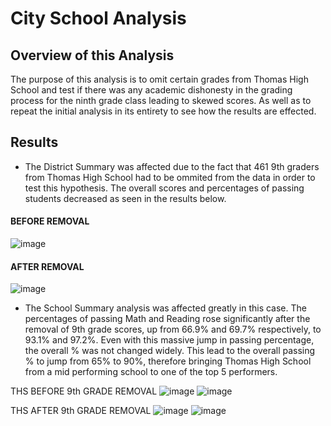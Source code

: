 # City School Analysis

## Overview of this Analysis

The purpose of this analysis is to omit certain grades from Thomas High School and test if there was any academic dishonesty in the grading process for the ninth grade class leading to skewed scores. As well as to repeat the initial analysis in its entirety to see how the results are effected.

## Results

- The District Summary was affected due to the fact that 461 9th graders from Thomas High School had to be ommited from the data in order to test this hypothesis. The overall scores and percentages of passing students decreased as seen in the results below.

#### BEFORE REMOVAL
![image](https://user-images.githubusercontent.com/102704559/167281086-f4545819-9665-4421-aaf6-21b8f36e07f1.png)
#### AFTER REMOVAL
![image](https://user-images.githubusercontent.com/102704559/167281112-99934210-8f65-45e2-9e37-51772cd6d287.png)

- The School Summary analysis was affected greatly in this case. The percentages of passing Math and Reading rose significantly after the removal of 9th grade scores, up from 66.9% and 69.7% respectively, to 93.1% and 97.2%. Even with this massive jump in passing percentage, the overall % was not changed widely. This lead to the overall passing % to jump from 65% to 90%, therefore bringing Thomas High School from a mid performing school to one of the top 5 performers.

THS BEFORE 9th GRADE REMOVAL
![image](https://user-images.githubusercontent.com/102704559/167280971-190ebd18-3b04-4eec-ac68-48ccc6556e8c.png)
![image](https://user-images.githubusercontent.com/102704559/167280960-d566748a-2dc9-4eb7-8cb5-9364189b7b81.png)

THS AFTER 9th GRADE REMOVAL
![image](https://user-images.githubusercontent.com/102704559/167280973-7405863f-2065-452a-a199-c49f3169a9a1.png)
![image](https://user-images.githubusercontent.com/102704559/167280912-64127fce-372e-49f1-8d8d-9ac473f1c102.png)
